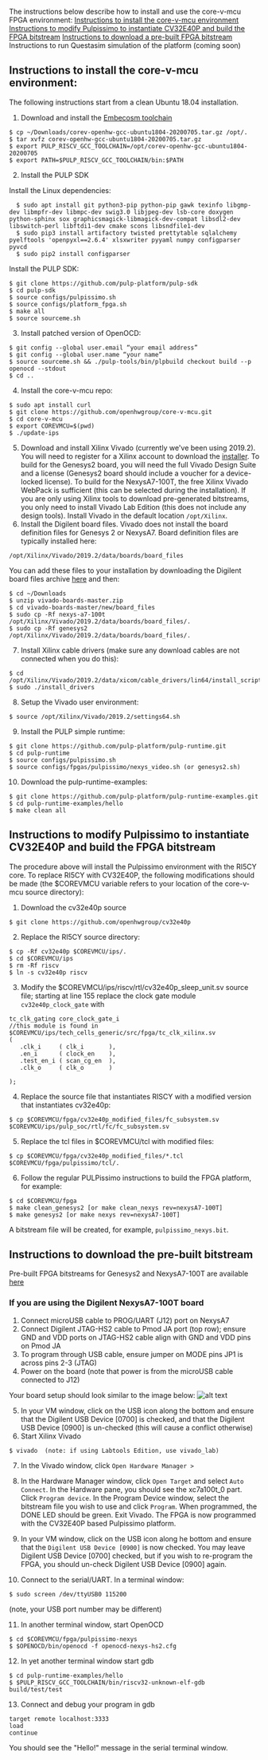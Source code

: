 The instructions below describe how to install and use the core-v-mcu FPGA environment:
[Instructions to install the core-v-mcu environment](https://github.com/hpollittsmith/core-v-mcu/tree/master/fpga#instructions-to-install-the-core-v-mcu-environment)
[Instructions to modify Pulpissimo to instantiate CV32E40P and build the FPGA bitstream](https://github.com/hpollittsmith/core-v-mcu/tree/master/fpga#instructions-to-modify-pulpissimo-to-instantiate-cv32e40p-and-build-the-fpga-bitstream)
[Instructions to download a pre-built FPGA bitstream](https://github.com/hpollittsmith/core-v-mcu/tree/master/fpga#instructions-to-download-the-pre-built-bitstream)
Instructions to run Questasim simulation of the platform (coming soon)


## Instructions to install the core-v-mcu environment:

The following instructions start from a clean Ubuntu 18.04 installation.


1. Download and install the [Embecosm toolchain](https://buildbot.embecosm.com/job/corev-gcc-ubuntu1804/2/artifact/corev-openhw-gcc-ubuntu1804-20200705.tar.gz)
``` 
$ cp ~/Downloads/corev-openhw-gcc-ubuntu1804-20200705.tar.gz /opt/.
$ tar xvfz corev-openhw-gcc-ubuntu1804-20200705.tar.gz
$ export PULP_RISCV_GCC_TOOLCHAIN=/opt/corev-openhw-gcc-ubuntu1804-20200705
$ export PATH=$PULP_RISCV_GCC_TOOLCHAIN/bin:$PATH
```
2. Install the PULP SDK

Install the Linux dependencies:
```
  $ sudo apt install git python3-pip python-pip gawk texinfo libgmp-dev libmpfr-dev libmpc-dev swig3.0 libjpeg-dev lsb-core doxygen python-sphinx sox graphicsmagick-libmagick-dev-compat libsdl2-dev libswitch-perl libftdi1-dev cmake scons libsndfile1-dev
  $ sudo pip3 install artifactory twisted prettytable sqlalchemy pyelftools 'openpyxl==2.6.4' xlsxwriter pyyaml numpy configparser pyvcd
  $ sudo pip2 install configparser
```
Install the PULP SDK:
```
$ git clone https://github.com/pulp-platform/pulp-sdk
$ cd pulp-sdk
$ source configs/pulpissimo.sh
$ source configs/platform_fpga.sh
$ make all
$ source sourceme.sh
```
3. Install patched version of OpenOCD:
```
$ git config --global user.email “your email address”
$ git config --global user.name “your name”
$ source sourceme.sh && ./pulp-tools/bin/plpbuild checkout build --p openocd --stdout
$ cd ..
```
4. Install the core-v-mcu repo:
```
$ sudo apt install curl
$ git clone https://github.com/openhwgroup/core-v-mcu.git
$ cd core-v-mcu
$ export COREVMCU=$(pwd)
$ ./update-ips
```
5. Download and install Xilinx Vivado (currently we've been using 2019.2). You will need to register for a Xilinx account to download the [installer](https://www.xilinx.com/member/forms/download/xef.html?filename=Xilinx_Unified_2019.2_1106_2127_Lin64.bin). To build for the Genesys2 board, you will need the full Vivado Design Suite and a license (Genesys2 board should include a voucher for a device-locked license). To build for the NexysA7-100T, the free Xilinx Vivado WebPack is sufficient (this can be selected during the installation). If you are only using Xilinx tools to download pre-generated bitstreams, you only need to install Vivado Lab Edition (this does not include any design tools). Install Vivado in the default location `/opt/Xilinx`.
6. Install the Digilent board files. Vivado does not install the board definition files for Genesys 2 or NexysA7. Board definition files are typically installed here:
```
/opt/Xilinx/Vivado/2019.2/data/boards/board_files
```
You can add these files to your installation by downloading the Digilent board files archive [here](https://github.com/Digilent/vivado-boards/archive/master.zip?_ga=2.131969359.177444068.1597675206-2125281860.1520869899) and then:
```
$ cd ~/Downloads
$ unzip vivado-boards-master.zip
$ cd vivado-boards-master/new/board_files
$ sudo cp -Rf nexys-a7-100t /opt/Xilinx/Vivado/2019.2/data/boards/board_files/.
$ sudo cp -Rf genesys2 /opt/Xilinx/Vivado/2019.2/data/boards/board_files/.
```

7. Install Xilinx cable drivers (make sure any download cables are not connected when you do this):
``` 
$ cd /opt/Xilinx/Vivado/2019.2/data/xicom/cable_drivers/lin64/install_script/install_drivers
$ sudo ./install_drivers
```
8. Setup the Vivado user environment:
```
$ source /opt/Xilinx/Vivado/2019.2/settings64.sh
```
9. Install the PULP simple runtime:
```
$ git clone https://github.com/pulp-platform/pulp-runtime.git
$ cd pulp-runtime
$ source configs/pulpissimo.sh
$ source configs/fpgas/pulpissimo/nexys_video.sh (or genesys2.sh)
```
10. Download the pulp-runtime-examples:
```
$ git clone https://github.com/pulp-platform/pulp-runtime-examples.git
$ cd pulp-runtime-examples/hello
$ make clean all
```


## Instructions to modify Pulpissimo to instantiate CV32E40P and build the FPGA bitstream

The procedure above will install the Pulpissimo environment with the RI5CY core. To replace RI5CY with CV32E40P, the following modifications should be made (the $COREVMCU variable refers to your location of the core-v-mcu source directory):

1. Download the cv32e40p source
```
$ git clone https://github.com/openhwgroup/cv32e40p
```

2. Replace the RI5CY source directory:
```
$ cp -Rf cv32e40p $COREVMCU/ips/.
$ cd $COREVMCU/ips
$ rm -Rf riscv
$ ln -s cv32e40p riscv
```

3. Modify the $COREVMCU/ips/riscv/rtl/cv32e40p_sleep_unit.sv source file; starting at line 155 replace the clock gate module `cv32e40p_clock_gate` with
```
tc_clk_gating core_clock_gate_i
//this module is found in $COREVMCU/ips/tech_cells_generic/src/fpga/tc_clk_xilinx.sv
(
   .clk_i     ( clk_i       ),
   .en_i      ( clock_en    ),
   .test_en_i ( scan_cg_en  ),
   .clk_o     ( clk_o       )

);
```

4. Replace the source file that instantiates RISCY with a modified version that instantiates cv32e40p:
```
$ cp $COREVMCU/fpga/cv32e40p_modified_files/fc_subsystem.sv $COREVMCU/ips/pulp_soc/rtl/fc/fc_subsystem.sv
```

5. Replace the tcl files in $COREVMCU/tcl with modified files:
```
$ cp $COREVMCU/fpga/cv32e40p_modified_files/*.tcl $COREVMCU/fpga/pulpissimo/tcl/.
```
6. Follow the regular PULPissimo instructions to build the FPGA platform, for example:
```
$ cd $COREVMCU/fpga
$ make clean_genesys2 [or make clean_nexys rev=nexysA7-100T]
$ make genesys2 [or make nexys rev=nexysA7-100T]
```
A bitstream file will be created, for example, `pulpissimo_nexys.bit`.



## Instructions to download the pre-built bitstream

Pre-built FPGA bitstreams for Genesys2 and NexysA7-100T are available [here](https://github.com/openhwgroup/core-v-mcu/tree/master/fpga/bitstreams)

### If you are using the Digilent NexysA7-100T board
1. Connect microUSB cable to PROG/UART (J12) port on NexysA7
2. Connect Digilent JTAG-HS2 cable to Pmod JA port (top row); ensure GND and VDD ports on JTAG-HS2 cable align with GND and VDD pins on Pmod JA
3. To program through USB cable, ensure jumper on MODE pins JP1 is across pins 2-3 (JTAG)
4. Power on the board (note that power is from the microUSB cable connected to J12)

Your board setup should look similar to the image below:
![alt text](https://github.com/hpollittsmith/core-v-mcu/blob/master/fpga/images/NexysA7.png "NexysA7-100T setup")

5. In your VM window, click on the USB icon along the bottom and ensure that the Digilent USB Device [0700] is checked, and that the Digilent USB Device [0900] is un-checked (this will cause a conflict otherwise)
6. Start Xilinx Vivado
```
$ vivado  (note: if using Labtools Edition, use vivado_lab)
```
7. In the Vivado window, click `Open Hardware Manager >`
8. In the Hardware Manager window, click `Open Target` and select `Auto Connect`. In the Hardware pane, you should see the xc7a100t_0 part. Click `Program device`. In the Program Device window, select the bitstream file you wish to use and click `Program`. When programmed, the DONE LED should be green. Exit Vivado. The FPGA is now programmed with the CV32E40P based Pulpissimo platform.
9. In your VM window, click on the USB icon along he bottom and ensure that the `Digilent USB Device [0900]` is now checked. You may leave Digilent USB Device [0700] checked, but if you wish to re-program the FPGA, you should un-check Digilent USB Device [0900] again. 

10. Connect to the serial/UART. In a terminal window:
```
$ sudo screen /dev/ttyUSB0 115200
```
(note, your USB port number may be different)

11. In another terminal window, start OpenOCD
```
$ cd $COREVMCU/fpga/pulpissimo-nexys
$ $OPENOCD/bin/openocd -f openocd-nexys-hs2.cfg
```
12. In yet another terminal window start gdb
```
$ cd pulp-runtime-examples/hello
$ $PULP_RISCV_GCC_TOOLCHAIN/bin/riscv32-unknown-elf-gdb build/test/test
```
13. Connect and debug your program in gdb
```
target remote localhost:3333
load
continue
```
You should see the "Hello!" message in the serial terminal window.

